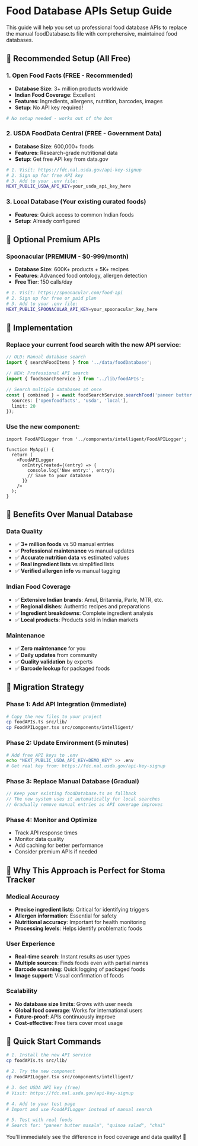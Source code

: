 # Food Database APIs Setup Guide

This guide will help you set up professional food database APIs to replace the manual foodDatabase.ts file with comprehensive, maintained food databases.

## 🎯 Recommended Setup (All Free)

### 1. Open Food Facts (FREE - Recommended)
- **Database Size**: 3+ million products worldwide
- **Indian Food Coverage**: Excellent
- **Features**: Ingredients, allergens, nutrition, barcodes, images
- **Setup**: No API key required!

```bash
# No setup needed - works out of the box
```

### 2. USDA FoodData Central (FREE - Government Data)
- **Database Size**: 600,000+ foods
- **Features**: Research-grade nutritional data
- **Setup**: Get free API key from data.gov

```bash
# 1. Visit: https://fdc.nal.usda.gov/api-key-signup
# 2. Sign up for free API key
# 3. Add to your .env file:
NEXT_PUBLIC_USDA_API_KEY=your_usda_api_key_here
```

### 3. Local Database (Your existing curated foods)
- **Features**: Quick access to common Indian foods
- **Setup**: Already configured

## 🚀 Optional Premium APIs

### Spoonacular (PREMIUM - $0-999/month)
- **Database Size**: 600K+ products + 5K+ recipes
- **Features**: Advanced food ontology, allergen detection
- **Free Tier**: 150 calls/day

```bash
# 1. Visit: https://spoonacular.com/food-api
# 2. Sign up for free or paid plan
# 3. Add to your .env file:
NEXT_PUBLIC_SPOONACULAR_API_KEY=your_spoonacular_key_here
```

## 📱 Implementation

### Replace your current food search with the new API service:

```typescript
// OLD: Manual database search
import { searchFoodItems } from '../data/foodDatabase';

// NEW: Professional API search
import { foodSearchService } from '../lib/foodAPIs';

// Search multiple databases at once
const { combined } = await foodSearchService.searchFood('paneer butter masala', {
  sources: ['openfoodfacts', 'usda', 'local'],
  limit: 20
});
```

### Use the new component:

```tsx
import FoodAPILogger from '../components/intelligent/FoodAPILogger';

function MyApp() {
  return (
    <FoodAPILogger 
      onEntryCreated={(entry) => {
        console.log('New entry:', entry);
        // Save to your database
      }}
    />
  );
}
```

## 🌟 Benefits Over Manual Database

### Data Quality
- ✅ **3+ million foods** vs 50 manual entries
- ✅ **Professional maintenance** vs manual updates
- ✅ **Accurate nutrition data** vs estimated values
- ✅ **Real ingredient lists** vs simplified lists
- ✅ **Verified allergen info** vs manual tagging

### Indian Food Coverage
- ✅ **Extensive Indian brands**: Amul, Britannia, Parle, MTR, etc.
- ✅ **Regional dishes**: Authentic recipes and preparations
- ✅ **Ingredient breakdowns**: Complete ingredient analysis
- ✅ **Local products**: Products sold in Indian markets

### Maintenance
- ✅ **Zero maintenance** for you
- ✅ **Daily updates** from community
- ✅ **Quality validation** by experts
- ✅ **Barcode lookup** for packaged foods

## 🔄 Migration Strategy

### Phase 1: Add API Integration (Immediate)
```bash
# Copy the new files to your project
cp foodAPIs.ts src/lib/
cp FoodAPILogger.tsx src/components/intelligent/
```

### Phase 2: Update Environment (5 minutes)
```bash
# Add free API keys to .env
echo "NEXT_PUBLIC_USDA_API_KEY=DEMO_KEY" >> .env
# Get real key from: https://fdc.nal.usda.gov/api-key-signup
```

### Phase 3: Replace Manual Database (Gradual)
```typescript
// Keep your existing foodDatabase.ts as fallback
// The new system uses it automatically for local searches
// Gradually remove manual entries as API coverage improves
```

### Phase 4: Monitor and Optimize
- Track API response times
- Monitor data quality
- Add caching for better performance
- Consider premium APIs if needed

## 🎯 Why This Approach is Perfect for Stoma Tracker

### Medical Accuracy
- **Precise ingredient lists**: Critical for identifying triggers
- **Allergen information**: Essential for safety
- **Nutritional accuracy**: Important for health monitoring
- **Processing levels**: Helps identify problematic foods

### User Experience  
- **Real-time search**: Instant results as user types
- **Multiple sources**: Finds foods even with partial names
- **Barcode scanning**: Quick logging of packaged foods
- **Image support**: Visual confirmation of foods

### Scalability
- **No database size limits**: Grows with user needs
- **Global food coverage**: Works for international users
- **Future-proof**: APIs continuously improve
- **Cost-effective**: Free tiers cover most usage

## 🔧 Quick Start Commands

```bash
# 1. Install the new API service
cp foodAPIs.ts src/lib/

# 2. Try the new component
cp FoodAPILogger.tsx src/components/intelligent/

# 3. Get USDA API key (free)
# Visit: https://fdc.nal.usda.gov/api-key-signup

# 4. Add to your test page
# Import and use FoodAPILogger instead of manual search

# 5. Test with real foods
# Search for: "paneer butter masala", "quinoa salad", "chai"
```

You'll immediately see the difference in food coverage and data quality! 🚀
